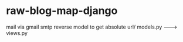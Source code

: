 # raw-blog-map-django

mail via gmail smtp
reverse model to get absolute url/ models.py ---> views.py
